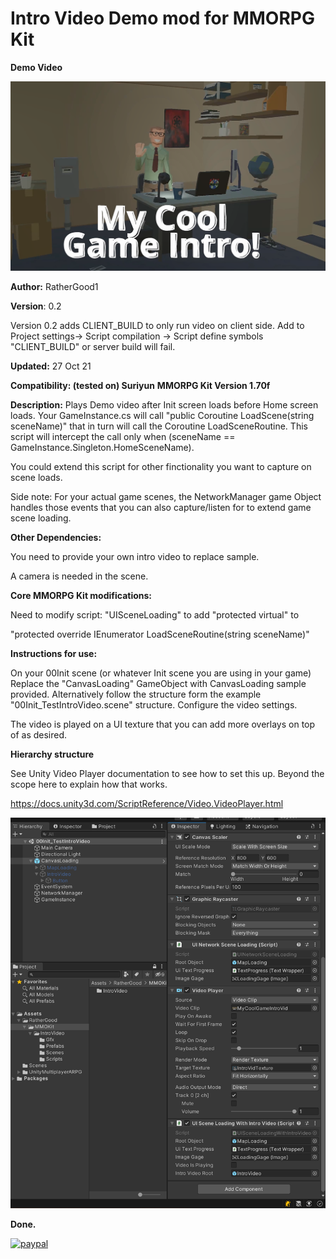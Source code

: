 # Intro Video Demo mod for MMORPG Kit


**Demo Video**

[![IntroVideoDemo](media/IntroVideoPic.png)](https://youtu.be/aKT_pCIagug)

**Author:** RatherGood1

**Version**: 0.2

Version 0.2 adds CLIENT_BUILD to only run video on client side.  Add to Project settings-> Script compilation -> Script define symbols "CLIENT_BUILD" or server build will fail. 

**Updated:** 27 Oct 21

**Compatibility: (tested on) Suriyun** **MMORPG Kit Version 1.70f**

**Description:** Plays Demo video after Init screen loads before Home screen loads. Your GameInstance.cs will call "public Coroutine LoadScene(string sceneName)" that in turn will call the Coroutine LoadSceneRoutine. This script will intercept the call only when (sceneName == GameInstance.Singleton.HomeSceneName).

You could extend this script for other finctionality you want to capture on scene loads.

Side note: 
For your actual game scenes, the NetworkManager game Object handles those events that you can also capture/listen for to extend game scene loading. 

**Other Dependencies:**

You need to provide your own intro video to replace sample.

A camera is needed in the scene.

**Core MMORPG Kit modifications:**

Need to modify script: "UISceneLoading" to add "protected virtual" to 

"protected override IEnumerator LoadSceneRoutine(string sceneName)"

**Instructions for use:**

On your 00Init scene (or whatever Init scene you are using in your game) Replace the "CanvasLoading" GameObject with CanvasLoading sample provided. Alternatively follow the structure form the example "00Init_TestIntroVideo.scene" structure. Configure the video settings.  

The video is played on a UI texture that you can add more overlays on top of as desired.

**Hierarchy structure**

See Unity Video Player documentation to see how to set this up. Beyond the scope here to explain how that works.

 https://docs.unity3d.com/ScriptReference/Video.VideoPlayer.html


![](media/Hierarchy.png)

 
**Done.**

[![paypal](https://www.paypalobjects.com/en_US/i/btn/btn_donateCC_LG.gif)](https://www.paypal.com/cgi-bin/webscr?cmd=_s-xclick&hosted_button_id=L7RYB7NRR78L6)